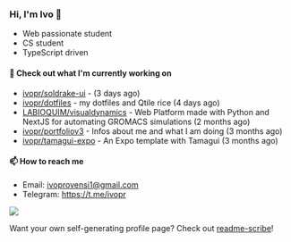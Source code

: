 ### Hi, I'm Ivo 👋

* Web passionate student
* CS student
* TypeScript driven

#### 👷 Check out what I'm currently working on

- [ivopr/soldrake-ui](https://github.com/ivopr/soldrake-ui) -  (3 days ago)
- [ivopr/dotfiles](https://github.com/ivopr/dotfiles) - my dotfiles and Qtile rice (4 days ago)
- [LABIOQUIM/visualdynamics](https://github.com/LABIOQUIM/visualdynamics) - Web Platform made with Python and NextJS for automating GROMACS simulations (2 months ago)
- [ivopr/portfoliov3](https://github.com/ivopr/portfoliov3) - Infos about me and what I am doing (3 months ago)
- [ivopr/tamagui-expo](https://github.com/ivopr/tamagui-expo) - An Expo template with Tamagui (3 months ago)

#### 📫 How to reach me

- Email: [ivoprovensi1@gmail.com](mailto://ivoprovensi1@gmail.com)
- Telegram: https://t.me/ivopr

![](https://github-readme-stats.vercel.app/api/top-langs/?username=ivopr&langs_count=10&layout=compact&theme=react&hide_border=true&bg_color=0D1117&title_color=5ce1e6&icon_color=5ce1e6)

Want your own self-generating profile page? Check out [readme-scribe](https://github.com/muesli/readme-scribe)!
